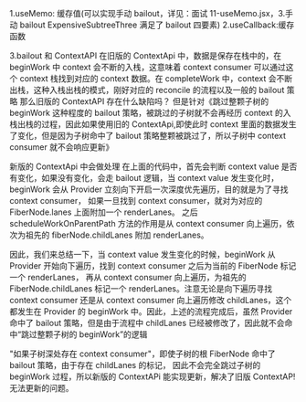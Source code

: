 1.useMemo: 缓存值(可以实现手动 bailout，详见：面试 11-useMemo.jsx，3.手动 bailout ExpensiveSubtreeThree 满足了 bailout 四要素)
2.useCallback:缓存函数

3.bailout 和 ContextAPI
在旧版的 ContextApi 中，数据是保存在栈中的，在 beginWork 中 context 会不断的入栈，这意味着 context consumer 可以通过这个 context 栈找到对应的 context 数据。在 completeWork 中，context 会不断出栈，这种入栈出栈的模式，刚好对应的 reconcile 的流程以及一般的 bailout 策略
那么旧版的 ContextAPI 存在什么缺陷吗？
但是针对《跳过整颗子树的 beginWork 这种程度的 bailout 策略，被跳过的子树就不会再经历 context 的入栈出栈的过程，因此如果使用旧的 ContextApi,即使此时 context 里面的数据发生了变化，但是因为子树命中了 bailout 策略整颗被跳过了，所以子树中 context consumer 就不会响应更新》

新版的 ContextApi 中会做处理
在上面的代码中，首先会判断 context value 是否有变化，如果没有变化，会走 bailout 逻辑，当 context value 发生变化时，beginWork 会从 Provider 立刻向下开启一次深度优先遍历，目的就是为了寻找 context consumer，
如果一旦找到 context consumer，就对为对应的 FiberNode.lanes 上面附加一个 renderLanes。
之后 scheduleWorkOnParentPath 方法的作用是从 context consumer 向上遍历，依次为祖先的 fiberNode.childLanes 附加 renderLanes。

因此，我们来总结一下，当 context value 发生变化的时候，beginWork 从 Provider 开始向下遍历，找到 context consumer 之后为当前的 FiberNode 标记一个 renderLanes，
再从 context consumer 向上遍历，为祖先的 FiberNode.childLanes 标记一个 renderLanes。注意无论是向下遍历寻找 context consumer 还是从 context consumer 向上遍历修改 childLanes，这个都发生在 Provider 的 beginWork 中。因此，上述的流程完成后，虽然 Provider 命中了 bailout 策略，但是由于流程中 childLanes 已经被修改了，因此就不会命中“跳过整颗子树的 beginWork”的逻辑

"如果子树深处存在 context consumer"，即使子树的根 FiberNode 命中了 bailout 策略，由于存在 childLanes 的标记，
因此不会完全跳过子树的 beginWork 过程，所以新版的 ContextAPi 能实现更新，解决了旧版 ContextAP! 无法更新的问题。
